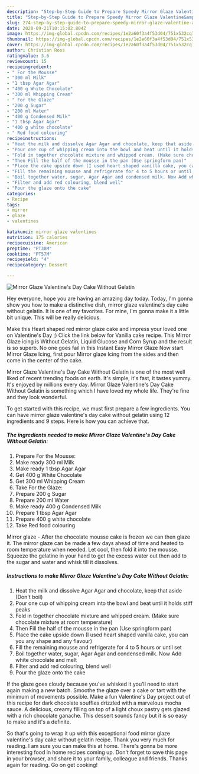 ```yaml
---
description: "Step-by-Step Guide to Prepare Speedy Mirror Glaze Valentine&amp;#39;s Day Cake Without Gelatin"
title: "Step-by-Step Guide to Prepare Speedy Mirror Glaze Valentine&amp;#39;s Day Cake Without Gelatin"
slug: 274-step-by-step-guide-to-prepare-speedy-mirror-glaze-valentine-and-39-s-day-cake-without-gelatin
date: 2020-09-21T10:15:02.804Z
image: https://img-global.cpcdn.com/recipes/1e2a60f3a4f53d04/751x532cq70/mirror-glaze-valentines-day-cake-without-gelatin-recipe-main-photo.jpg
thumbnail: https://img-global.cpcdn.com/recipes/1e2a60f3a4f53d04/751x532cq70/mirror-glaze-valentines-day-cake-without-gelatin-recipe-main-photo.jpg
cover: https://img-global.cpcdn.com/recipes/1e2a60f3a4f53d04/751x532cq70/mirror-glaze-valentines-day-cake-without-gelatin-recipe-main-photo.jpg
author: Christian Ross
ratingvalue: 3.6
reviewcount: 15
recipeingredient:
- " For the Mousse"
- "300 ml Milk"
- "1 tbsp Agar Agar"
- "400 g White Chocolate"
- "300 ml Whipping Cream"
- " For the Glaze"
- "200 g Sugar"
- "200 ml Water"
- "400 g Condensed Milk"
- "1 tbsp Agar Agar"
- "400 g white chocolate"
- " Red food colouring"
recipeinstructions:
- "Heat the milk and dissolve Agar Agar and chocolate, keep that aside (Don&#39;t boil)"
- "Pour one cup of whipping cream into the bowl and beat until it holds stiff peaks"
- "Fold in together chocolate mixture and whipped cream. (Make sure chocolate mixture at room temperature)"
- "Then Fill the half of the mousse in the pan (Use springform pan)"
- "Place the cake upside down (I used heart shaped vanilla cake, you can you any shape and any flavour)"
- "Fill the remaining mousse and refrigerate for 4 to 5 hours or until set"
- "Boil together water, sugar, Agar Agar and condensed milk. Now Add white chocolate and melt"
- "Filter and add red colouring, blend well"
- "Pour the glaze onto the cake"
categories:
- Recipe
tags:
- mirror
- glaze
- valentines

katakunci: mirror glaze valentines 
nutrition: 175 calories
recipecuisine: American
preptime: "PT38M"
cooktime: "PT57M"
recipeyield: "4"
recipecategory: Dessert

---
```



![Mirror Glaze Valentine&#39;s Day Cake Without Gelatin](https://img-global.cpcdn.com/recipes/1e2a60f3a4f53d04/751x532cq70/mirror-glaze-valentines-day-cake-without-gelatin-recipe-main-photo.jpg)

Hey everyone, hope you are having an amazing day today. Today, I'm gonna show you how to make a distinctive dish, mirror glaze valentine&#39;s day cake without gelatin. It is one of my favorites. For mine, I'm gonna make it a little bit unique. This will be really delicious.

Make this Heart shaped red mirror glaze cake and impress your loved one on Valentine&#39;s Day ;) Click the link below for Vanilla cake recipe. This Mirror Glaze icing is Without Gelatin, Liquid Glucose and Corn Syrup and the result is so superb. No one goes fail in this Instant Easy Mirror Glaze Now start Mirror Glaze Icing, first pour Mirror glaze Icing from the sides and then come in the center of the cake.

Mirror Glaze Valentine&#39;s Day Cake Without Gelatin is one of the most well liked of recent trending foods on earth. It's simple, it's fast, it tastes yummy. It's enjoyed by millions every day. Mirror Glaze Valentine&#39;s Day Cake Without Gelatin is something which I have loved my whole life. They're fine and they look wonderful.


To get started with this recipe, we must first prepare a few ingredients. You can have mirror glaze valentine&#39;s day cake without gelatin using 12 ingredients and 9 steps. Here is how you can achieve that.

<!--inarticleads1-->

##### The ingredients needed to make Mirror Glaze Valentine&#39;s Day Cake Without Gelatin:

1. Prepare  For the Mousse:
1. Make ready 300 ml Milk
1. Make ready 1 tbsp Agar Agar
1. Get 400 g White Chocolate
1. Get 300 ml Whipping Cream
1. Take  For the Glaze:
1. Prepare 200 g Sugar
1. Prepare 200 ml Water
1. Make ready 400 g Condensed Milk
1. Prepare 1 tbsp Agar Agar
1. Prepare 400 g white chocolate
1. Take  Red food colouring


Mirror glaze - After the chocolate mousse cake is frozen we can then glaze it. The mirror glaze can be made a few days ahead of time and heated to room temperature when needed. Let cool, then fold it into the mousse. Squeeze the gelatine in your hand to get the excess water out then add to the sugar and water and whisk till it dissolves. 

<!--inarticleads2-->

##### Instructions to make Mirror Glaze Valentine&#39;s Day Cake Without Gelatin:

1. Heat the milk and dissolve Agar Agar and chocolate, keep that aside (Don&#39;t boil)
1. Pour one cup of whipping cream into the bowl and beat until it holds stiff peaks
1. Fold in together chocolate mixture and whipped cream. (Make sure chocolate mixture at room temperature)
1. Then Fill the half of the mousse in the pan (Use springform pan)
1. Place the cake upside down (I used heart shaped vanilla cake, you can you any shape and any flavour)
1. Fill the remaining mousse and refrigerate for 4 to 5 hours or until set
1. Boil together water, sugar, Agar Agar and condensed milk. Now Add white chocolate and melt
1. Filter and add red colouring, blend well
1. Pour the glaze onto the cake


If the glaze goes cloudy because you&#39;ve whisked it you&#39;ll need to start again making a new batch. Smoothe the glaze over a cake or tart with the minimum of movements possible. Make a fun Valentine&#39;s Day project out of this recipe for dark chocolate souffles drizzled with a marvelous mocha sauce. A delicious, creamy filling on top of a light choux pastry gets glazed with a rich chocolate ganache. This dessert sounds fancy but it is so easy to make and it&#39;s a definite. 

So that's going to wrap it up with this exceptional food mirror glaze valentine&#39;s day cake without gelatin recipe. Thank you very much for reading. I am sure you can make this at home. There's gonna be more interesting food in home recipes coming up. Don't forget to save this page in your browser, and share it to your family, colleague and friends. Thanks again for reading. Go on get cooking!
